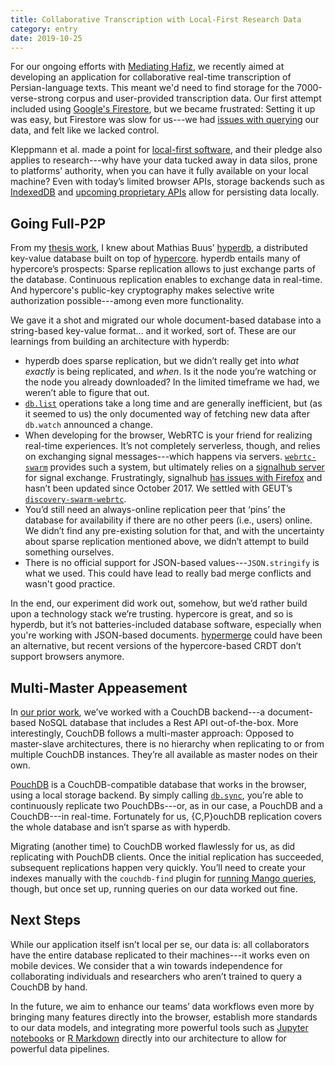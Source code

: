 ```yaml
---
title: Collaborative Transcription with Local-First Research Data
category: entry
date: 2019-10-25
---
```

 
For our ongoing efforts with [Mediating Hafiz](/mediating-hafiz), we recently aimed at developing an application for collaborative real-time transcription of Persian-language texts. This meant we'd need to find storage for the 7000-verse-strong corpus and user-provided transcription data. Our first attempt included using [Google's Firestore](https://firebase.google.com/products/firestore/), but we became frustrated: Setting it up was easy, but Firestore was slow for us---we had [issues with querying](https://firebase.google.com/docs/reference/js/firebase.firestore.Query.html) our data, and felt like we lacked control.

Kleppmann et al. made a point for [local-first software](https://www.inkandswitch.com/local-first.html), and their pledge also applies to research---why have your data tucked away in data silos, prone to platforms’ authority, when you can have it fully available on your local machine? Even with today’s limited browser APIs, storage backends such as [IndexedDB](https://www.w3.org/TR/IndexedDB/) and [upcoming proprietary APIs](https://web.dev/native-file-system/) allow for persisting data locally.

## Going Full-P2P

From my [thesis work](https://kassel.works/thesis), I knew about Mathias Buus’ [hyperdb](https://firebase.google.com/products/firestore/), a distributed key-value database built on top of [hypercore](https://firebase.google.com/products/firestore/). hyperdb entails many of hypercore’s prospects: Sparse replication allows to just exchange parts of the database. Continuous replication enables to exchange data in real-time. And hypercore's public-key cryptography makes selective write authorization possible---among even more functionality.

We gave it a shot and migrated our whole document-based database into a string-based key-value format... and it worked, sort of. These are our learnings from building an architecture with hyperdb:

* hyperdb does sparse replication, but we didn’t really get into _what exactly_ is being replicated, and _when_. Is it the node you’re watching or the node you already downloaded? In the limited timeframe we had, we weren’t able to figure that out.
* [`db.list`](https://github.com/mafintosh/hyperdb#dblistprefix-options-callback) operations take a long time and are generally inefficient, but (as it seemed to us) the only documented way of fetching new data after `db.watch` announced a change.
* When developing for the browser, WebRTC is your friend for realizing real-time experiences. It’s not completely serverless, though, and relies on exchanging signal messages---which happens via servers. [`webrtc-swarm`](https://github.com/mafintosh/webrtc-swarm) provides such a system, but ultimately relies on a [signalhub server](https://github.com/mafintosh/signalhub) for signal exchange. Frustratingly, signalhub [has issues with Firefox](https://github.com/mafintosh/signalhub/issues/32) and hasn’t been updated since October 2017. We settled with GEUT’s [`discovery-swarm-webrtc`](https://github.com/geut/discovery-swarm-webrtc).
* You’d still need an always-online replication peer that ‘pins’ the database for availability if there are no other peers (i.e., users) online. We didn’t find any pre-existing solution for that, and with the uncertainty about sparse replication mentioned above, we didn’t attempt to build something ourselves.
* There is no official support for JSON-based values---`JSON.stringify` is what we used. This could have lead to really bad merge conflicts and wasn't good practice.

In the end, our experiment did work out, somehow, but we’d rather build upon a technology stack we’re trusting. hypercore is great, and so is hyperdb, but it’s not batteries-included database software, especially when you're working with JSON-based documents. [hypermerge](https://github.com/automerge/hypermerge) could have been an alternative, but recent versions of the hypercore-based CRDT don’t support browsers anymore.

## Multi-Master Appeasement

In [our prior work](https://dl.acm.org/citation.cfm?id=3343667), we’ve worked with a CouchDB backend---a document-based NoSQL database that includes a Rest API out-of-the-box. More interestingly, CouchDB follows a multi-master approach: Opposed to master-slave architectures, there is no hierarchy when replicating to or from multiple CouchDB instances. They’re all available as master nodes on their own.

[PouchDB](https://github.com/pouchdb/pouchdb) is a CouchDB-compatible database that works in the browser, using a local storage backend. By simply calling [`db.sync`](https://pouchdb.com/api.html#sync), you’re able to continuously replicate two PouchDBs---or, as in our case, a PouchDB and a CouchDB---in real-time. Fortunately for us, {C,P}ouchDB replication covers the whole database and isn’t sparse as with hyperdb.

Migrating (another time) to CouchDB worked flawlessly for us, as did replicating with PouchDB clients. Once the initial replication has succeeded, subsequent replications happen very quickly. You’ll need to create your indexes manually with the `couchdb-find` plugin for [running Mango queries](https://pouchdb.com/guides/mango-queries.html), though, but once set up, running queries on our data worked out fine.

## Next Steps

While our application itself isn’t local per se, our data is: all collaborators have the entire database replicated to their machines---it works even on mobile devices. We consider that a win towards independence for collaborating individuals and researchers who aren’t trained to query a CouchDB by hand.

In the future, we aim to enhance our teams’ data workflows even more by bringing many features directly into the browser, establish more standards to our data models, and integrating more powerful tools such as [Jupyter notebooks](https://jupyter.org/) or [R Markdown](https://rmarkdown.rstudio.com/) directly into our architecture to allow for powerful data pipelines.
